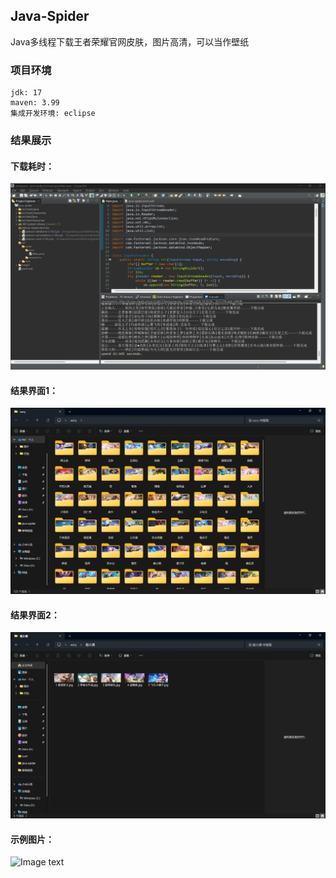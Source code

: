 ## Java-Spider
Java多线程下载王者荣耀官网皮肤，图片高清，可以当作壁纸

### 项目环境
    jdk: 17
    maven: 3.99
    集成开发环境: eclipse

### 结果展示
#### 下载耗时：
![Image text](https://github.com/fanghai-git/Java-Spider/blob/main/md_image/耗时.png)
#### 结果界面1：
![Image text](https://github.com/fanghai-git/Java-Spider/blob/main/md_image/结果界面1.png)
#### 结果界面2：
![Image text](https://github.com/fanghai-git/Java-Spider/blob/main/md_image/结果界面2.png)
#### 示例图片：
![Image text](https://github.com/fanghai-git/Java-Spider/blob/main/md_image/1%20武道奇才.png)

